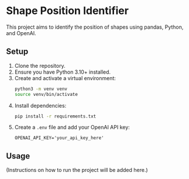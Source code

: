 # Shape Position Identifier

This project aims to identify the position of shapes using pandas, Python, and OpenAI.

## Setup

1.  Clone the repository.
2.  Ensure you have Python 3.10+ installed.
3.  Create and activate a virtual environment:
    ```bash
    python3 -m venv venv
    source venv/bin/activate
    ```
4.  Install dependencies:
    ```bash
    pip install -r requirements.txt
    ```
5.  Create a `.env` file and add your OpenAI API key:
    ```
    OPENAI_API_KEY='your_api_key_here'
    ```

## Usage

(Instructions on how to run the project will be added here.)
